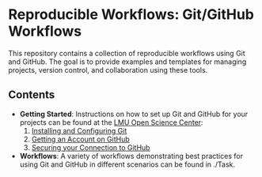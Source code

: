 # Reproducible Workflows: Git/GitHub Workflows

This repository contains a collection of reproducible workflows using Git and GitHub. The goal is to provide examples and templates for managing projects, version control, and collaboration using these tools.

## Contents

-   **Getting Started**: Instructions on how to set up Git and GitHub for your projects can be found at the [LMU Open Science Center](https://lmu-osc.github.io):
    1.  [Installing and Configuring Git](https://lmu-osc.github.io/Introduction-RStudio-Git-GitHub/installing_git.html)
    2.  [Getting an Account on GitHub]( https://lmu-osc.github.io/Introduction-RStudio-Git-GitHub/github.html)
    3.  [Securing your Connection to GitHub](https://lmu-osc.github.io/Introduction-RStudio-Git-GitHub/SSH.html)
-   **Workflows**: A variety of workflows demonstrating best practices for using Git and GitHub in different scenarios can be found in ./Task.